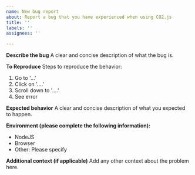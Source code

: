 ```yaml
---
name: New bug report
about: Report a bug that you have experienced when using CO2.js
title: ''
labels: ''
assignees: ''

---
```


**Describe the bug**
A clear and concise description of what the bug is.

**To Reproduce**
Steps to reproduce the behavior:
1. Go to '...'
2. Click on '....'
3. Scroll down to '....'
4. See error

**Expected behavior**
A clear and concise description of what you expected to happen.

**Environment (please complete the following information):**
 - NodeJS
 - Browser
 - Other: Please specify

**Additional context (if applicable)**
Add any other context about the problem here.
